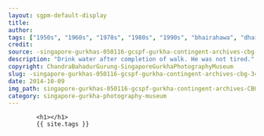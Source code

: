 ```yaml
---
layout: sgpm-default-display
title: 
author: 
tags: ["1950s", "1960s", "1970s", "1980s", "1990s", "bhairahawa", "dharan", "gurkhas", "kathmandu", "nepal", "pokhara", "singapore", "singapore gurkha archive", "singapore gurkha old photographs", "singapore gurkha photography museum", "singapore gurkhas"]
credit: 
source: -singapore-gurkhas-050116-gcspf-gurkha-contingent-archives-cbg-34
description: "Drink water after completion of walk. He was not tired."
copyright: ChandraBahadurGurung-SingaporeGurkhaPhotographyMuseum
slug: -singapore-gurkhas-050116-gcspf-gurkha-contingent-archives-cbg-34
date: 2014-10-09
img_path: singapore-gurkhas-050116-gcspf-gurkha-contingent-archives-CBG-34.jpg
category: singapore-gurkha-photography-museum
---
```

	 		

	 		<h1></h1>
	 		{{ site.tags }}
	 		
